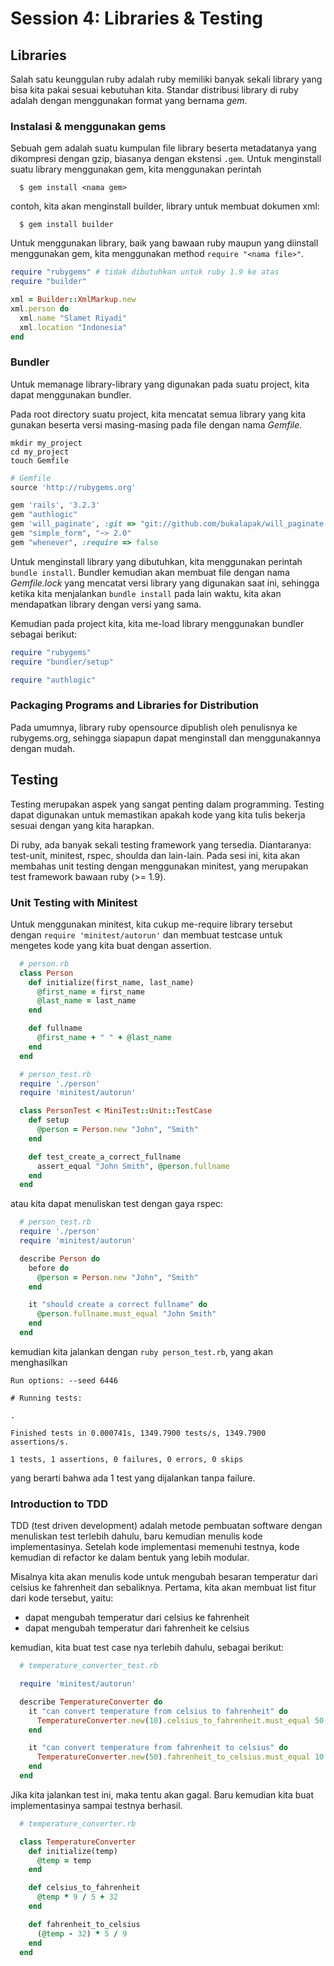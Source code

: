 # Session 4: Libraries & Testing

## Libraries

Salah satu keunggulan ruby adalah ruby memiliki banyak sekali library
yang bisa kita pakai sesuai kebutuhan kita.
Standar distribusi library di ruby adalah dengan menggunakan format yang
bernama *gem*.

### Instalasi & menggunakan gems

Sebuah gem adalah suatu kumpulan file library beserta metadatanya yang
dikompresi dengan gzip, biasanya dengan ekstensi `.gem`.
Untuk menginstall suatu library menggunakan gem, kita menggunakan
perintah

```
  $ gem install <nama gem>
```

contoh, kita akan menginstall builder, library untuk membuat dokumen xml:

```
  $ gem install builder
```

Untuk menggunakan library, baik yang bawaan ruby maupun yang diinstall
menggunakan gem, kita menggunakan method `require "<nama file>"`.

```ruby
require "rubygems" # tidak dibutuhkan untuk ruby 1.9 ke atas
require "builder"

xml = Builder::XmlMarkup.new
xml.person do
  xml.name "Slamet Riyadi"
  xml.location "Indonesia"
end
```

### Bundler

Untuk memanage library-library yang digunakan pada suatu project, kita dapat
menggunakan bundler.

Pada root directory suatu project, kita mencatat semua library yang kita gunakan
beserta versi masing-masing pada file dengan nama *Gemfile*.

```
mkdir my_project
cd my_project
touch Gemfile
```

```ruby
# Gemfile
source 'http://rubygems.org'

gem 'rails', '3.2.3'
gem "authlogic"
gem 'will_paginate', :git => "git://github.com/bukalapak/will_paginate.git"
gem "simple_form", "~> 2.0"
gem "whenever", :require => false
```

Untuk menginstall library yang dibutuhkan, kita menggunakan perintah `bundle install`.
Bundler kemudian akan membuat file dengan nama *Gemfile.lock* yang mencatat versi
library yang digunakan saat ini, sehingga ketika kita menjalankan `bundle install`
pada lain waktu, kita akan mendapatkan library dengan versi yang sama.

Kemudian pada project kita, kita me-load library menggunakan bundler sebagai berikut:

```ruby
require "rubygems"
require "bundler/setup"

require "authlogic"
```

### Packaging Programs and Libraries for Distribution

Pada umumnya, library ruby opensource dipublish oleh penulisnya ke rubygems.org,
sehingga siapapun dapat menginstall dan menggunakannya dengan mudah.


## Testing

Testing merupakan aspek yang sangat penting dalam programming. Testing dapat
digunakan untuk memastikan apakah kode yang kita tulis bekerja sesuai dengan
yang kita harapkan.

Di ruby, ada banyak sekali testing framework yang tersedia.
Diantaranya: test-unit, minitest, rspec, shoulda dan lain-lain.
Pada sesi ini, kita akan membahas unit testing dengan menggunakan minitest,
yang merupakan test framework bawaan ruby (>= 1.9).

### Unit Testing with Minitest

Untuk menggunakan minitest, kita cukup me-require library tersebut dengan
`require 'minitest/autorun'` dan membuat testcase untuk mengetes kode yang
kita buat dengan assertion.

```ruby
  # person.rb
  class Person
    def initialize(first_name, last_name)
      @first_name = first_name
      @last_name = last_name
    end

    def fullname
      @first_name + " " + @last_name
    end
  end
```

```ruby
  # person_test.rb
  require './person'
  require 'minitest/autorun'

  class PersonTest < MiniTest::Unit::TestCase
    def setup
      @person = Person.new "John", "Smith"
    end

    def test_create_a_correct_fullname
      assert_equal "John Smith", @person.fullname
    end
  end
```

atau kita dapat menuliskan test dengan gaya rspec:

```ruby
  # person_test.rb
  require './person'
  require 'minitest/autorun'

  describe Person do
    before do
      @person = Person.new "John", "Smith"
    end

    it "should create a correct fullname" do
      @person.fullname.must_equal "John Smith"
    end
  end
```

kemudian kita jalankan dengan `ruby person_test.rb`, yang akan
menghasilkan

```
Run options: --seed 6446

# Running tests:

.

Finished tests in 0.000741s, 1349.7900 tests/s, 1349.7900 assertions/s.

1 tests, 1 assertions, 0 failures, 0 errors, 0 skips
```

yang berarti bahwa ada 1 test yang dijalankan tanpa failure.

### Introduction to TDD

TDD (test driven development) adalah metode pembuatan software dengan menuliskan test
terlebih dahulu, baru kemudian menulis kode implementasinya. Setelah kode implementasi
memenuhi testnya, kode kemudian di refactor ke dalam bentuk yang lebih modular.

Misalnya kita akan menulis kode untuk mengubah besaran temperatur dari celsius ke fahrenheit
dan sebaliknya. Pertama, kita akan membuat list fitur dari kode tersebut, yaitu:

* dapat mengubah temperatur dari celsius ke fahrenheit
* dapat mengubah temperatur dari fahrenheit ke celsius

kemudian, kita buat test case nya terlebih dahulu, sebagai berikut:

```ruby
  # temperature_converter_test.rb

  require 'minitest/autorun'

  describe TemperatureConverter do
    it "can convert temperature from celsius to fahrenheit" do
      TemperatureConverter.new(10).celsius_to_fahrenheit.must_equal 50
    end

    it "can convert temperature from fahrenheit to celsius" do
      TemperatureConverter.new(50).fahrenheit_to_celsius.must_equal 10
    end
  end
```

Jika kita jalankan test ini, maka tentu akan gagal. Baru kemudian kita buat implementasinya
sampai testnya berhasil.

```ruby
  # temperature_converter.rb

  class TemperatureConverter
    def initialize(temp)
      @temp = temp
    end

    def celsius_to_fahrenheit
      @temp * 9 / 5 + 32
    end

    def fahrenheit_to_celsius
      (@temp - 32) * 5 / 9
    end
  end
```

